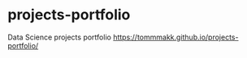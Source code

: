 # projects-portfolio
Data Science projects portfolio
https://tommmakk.github.io/projects-portfolio/
